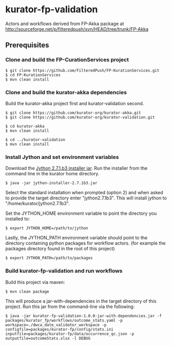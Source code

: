 # kurator-fp-validation
Actors and workflows derived from FP-Akka package at http://sourceforge.net/p/filteredpush/svn/HEAD/tree/trunk/FP-Akka

## Prerequisites ##

### Clone and build the FP-CurationServices project ###

    $ git clone https://github.com/FilteredPush/FP-KurationServices.git
    $ cd FP-KurationServices
    $ mvn clean install

### Clone and build the kurator-akka dependencies ###

Build the kurator-akka project first and kurator-validation second. 

    $ git clone https://github.com/kurator-org/kurator-akka.git
    $ git clone https://github.com/kurator-org/kurator-validation.git
    
    $ cd kurator-akka
    $ mvn clean install
    
    $ cd ../kurator-validation
    $ mvn clean install

### Install Jython and set environment variables ###

Download the [Jython 2.7.1.b3 installer jar](http://search.maven.org/remotecontent?filepath=org/python/jython-installer/2.7.1b3/jython-installer-2.7.1b3.jar). Run the installer from the command line in the kurator home directory.

    $ java -jar jython-installer-2.7.1b3.jar

Select the standard installation when prompted (option 2) and when asked to provide the target directory enter "jython2.7.1b3". This will install jython to "/home/kurator/jython2.7.1b3".

Set the JYTHON_HOME environment variable to point the directory you installed to:

    $ export JYTHON_HOME=/path/to/jython
    
Lastly, the JYTHON_PATH environment variable should point to the directory containing python packages for workflow actors. (for example the packages directory found in the root of this project)

    $ export JYTHON_PATH=/path/to/packages
    
### Build kurator-fp-validation and run workflows ###

Build this project via maven:

    $ mvn clean package
    
This will produce a jar-with-dependencies in the target directory of this project. Run this jar from the command-line via the following:

    $ java -jar kurator-fp-validation-1.0.0-jar-with-dependencies.jar -f packages/kurator_fp/workflows/outcome_stats.yaml -p workspace=./dwca_date_validator_workspace -p configfile=packages/kurator-fp/config/stats.ini inputfile=packages/kurator-fp/data/occurrence_qc.json -p outputfile=outcomeStats.xlsx -l DEBUG